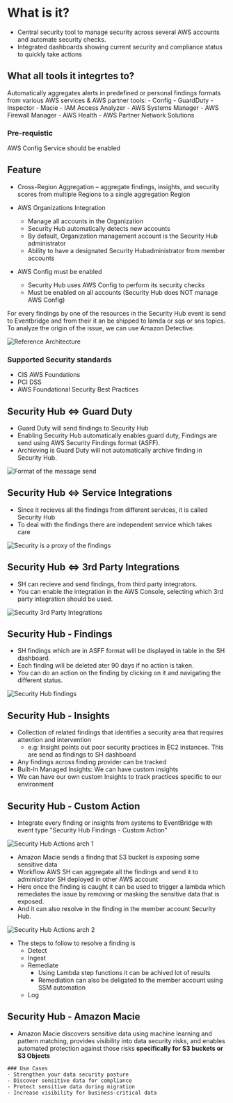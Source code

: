 # What is it?

- Central security tool to manage security across several AWS accounts and automate security checks. 
- Integrated dashboards showing current security and compliance status to quickly take
actions

## What all tools it integrtes to?

Automatically aggregates alerts in predefined or personal findings formats from various AWS services & AWS partner tools:
    - Config
    - GuardDuty
    - Inspector
    - Macie
    - IAM Access Analyzer
    - AWS Systems Manager
    - AWS Firewall Manager
    - AWS Health
    - AWS Partner Network Solutions

### Pre-requistic
 AWS Config Service should be enabled

## Feature

- Cross-Region Aggregation – aggregate findings, insights, and security scores from multiple Regions to a single aggregation Region

- AWS Organizations Integration
    - Manage all accounts in the Organization
    - Security Hub automatically detects new accounts
    - By default, Organization management account is the Security Hub administrator
    - Ability to have a designated Security Hubadministrator from member accounts

- AWS Config must be enabled
    - Security Hub uses AWS Config to perform its security checks
    - Must be enabled on all accounts (Security Hub does NOT manage AWS Config)

For every findings by one of the resources in the Security Hub event is send to Eventbridge and from their it an be shipped to lamda or sqs or sns topics. To analyze the origin of the issue, we can use Amazon Detective. 

![Reference Architecture](./SH_overview.png)

### Supported Security standards

  - CIS AWS Foundations
  - PCI DSS 
  - AWS Foundational Security Best Practices 

## Security Hub <=> Guard Duty

  - Guard Duty will send findings to Security Hub
  - Enabling Security Hub automatically enables guard duty, Findings are send using AWS Security Findings format (ASFF).
  - Archieving is Guard Duty will not automatically archive finding in Security Hub.

![Format of the message send](./gurad_duty_finding_type_asff_type.png)

## Security Hub <=> Service Integrations
 
  - Since it recieves all the findings from different services, it is called Security Hub
  - To deal with the findings there are independent service which takes care

![Security is a proxy of the findings](./SH_recieve_and_forward_findings.png)

 ## Security Hub <=> 3rd Party Integrations

  - SH can recieve and send findings, from third party integrators.
  - You can enable the integration in the AWS Console, selecting which 3rd party integration should be used.

![Security 3rd Party Integrations](./SH_3rd_integrations.pngg)

  ## Security Hub - Findings

  - SH findings which are in ASFF format will be displayed in table in the SH dashboard.
  - Each finding will be deleted ater 90 days if no action is taken.
  - You can do an action on the finding by clicking on it and navigating the different status.

![Security Hub findings](./SH_finding_actions.png)

  ## Security Hub - Insights
  
  - Collection of related findings that identifies a security area that requires attention and intervention
    - e.g: Insight points out poor security practices in EC2 instances. This are send as findings to SH dashboard
  - Any findings across finding provider can be tracked
  - Built-In Managed Insights: We can have custom insights 
  - We can have our own custom Insights to track practices specific to our environment 

  ## Security Hub - Custom Action

  - Integrate every finding or insights from systems to EventBridge with event type "Security Hub Findings - Custom Action"

![Security Hub Actions arch 1](./SH_custom_action_architecture_1.png)

  - Amazon Macie sends a findng that S3 bucket is exposing some sensitive data
  - Workflow AWS SH can aggregate all the findings and send it to administrator SH deployed in other AWS account
  - Here once the finding is caught it can be used to trigger a lambda which remediates the issue by removing or masking the sensitive data that is exposed.
  - And it can also resolve in the finding in the member account Security Hub.


![Security Hub Actions arch 2](./SH_custom_action_architecture_2.png)

  - The steps to follow to resolve a finding is 
    - Detect
    - Ingest
    - Remediate
        - Using Lambda step functions it can be achived lot of results
        - Remediation can also be deligated to the member account using SSM automation 
    - Log 


  ## Security Hub - Amazon Macie

  -  Amazon Macie discovers sensitive data using machine learning and pattern matching, provides visibility into data security risks, and enables automated protection against those risks **specifically for S3 buckets or S3 Objects**

    ### Use Cases
    - Strengthen your data security posture
    - Discover sensitive data for compliance
    - Protect sensitive data during migration
    - Increase visibility for business-critical data
